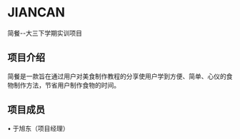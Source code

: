 # JIANCAN
简餐--大三下学期实训项目
## 项目介绍
简餐是一款旨在通过用户对美食制作教程的分享使用户学到方便、简单、心仪的食物制作方法，节省用户制作食物的时间。
## 项目成员
• 于旭东（项目经理）
